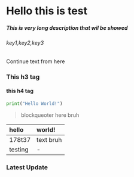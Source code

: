 # Hello this is test

##### This is very long description that wil be showed
###### key1,key2,key3


Continue text from here

### This h3 tag 
#### this h4 tag


```python
print("Hello World!")
```

> blockqueoter here bruh

| hello   | world!     |
| :------ | :--------- |
| 178t37  | text bruh  |
| testing | - |


### Latest Update